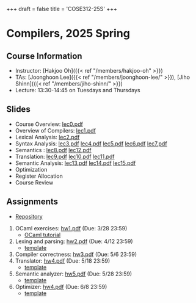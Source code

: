 +++
draft = false
title = 'COSE312-25S'
+++

# Compilers, 2025 Spring

## Course Information

- Instructor: [Hakjoo Oh]({{< ref "/members/hakjoo-oh" >}})
- TAs: [Joonghoon Lee]({{< ref "/members/joonghoon-lee/" >}}), [Jiho Shinn]({{< ref "/members/jiho-shinn/" >}})
- Lecture: 13:30-14:45 on Tuesdays and Thursdays 


## Slides

- Course Overview: [lec0.pdf](./slides/lec0.pdf)
- Overview of Compilers: [lec1.pdf](./slides/lec1.pdf)
- Lexical Analysis: [lec2.pdf](./slides/lec2.pdf)
- Syntax Analysis: [lec3.pdf](./slides/lec3.pdf) [lec4.pdf](./slides/lec4.pdf) [lec5.pdf](./slides/lec5.pdf) [lec6.pdf](./slides/lec6.pdf) [lec7.pdf](./slides/lec7.pdf)
- Semantics : [lec8.pdf](./slides/lec8.pdf) [lec12.pdf](./slides/lec12.pdf)
- Translation: [lec9.pdf](./slides/lec9.pdf) [lec10.pdf](./slides/lec10.pdf) [lec11.pdf](./slides/lec11.pdf)
- Semantic Analysis: [lec13.pdf](./slides/lec13.pdf) [lec14.pdf](./slides/lec14.pdf) [lec15.pdf](./slides/lec15.pdf)
- Optimization 
- Register Allocation
- Course Review

## Assignments
- [Repository](https://github.com/kupl-courses/COSE312-2025spring)
1. OCaml exercises: [hw1.pdf](./hw/hw1.pdf) (Due: 3/28 23:59)
    - [OCaml tutorial](./ocaml-tutorial.pdf)
2. Lexing and parsing: [hw2.pdf](./hw/hw2.pdf) (Due: 4/12 23:59)
    - [template](https://github.com/kupl-courses/COSE312-2025spring/tree/main/hw2)
3. Compiler correctness: [hw3.pdf](./hw/hw3.pdf) (Due: 5/6 23:59)
4. Translator: [hw4.pdf](./hw/hw4.pdf) (Due: 5/18 23:59)
    - [template](https://github.com/kupl-courses/COSE312-2025spring/tree/main/hw456)
5. Semantic analyzer: [hw5.pdf](./hw/hw5.pdf) (Due: 5/28 23:59)
    - [template](https://github.com/kupl-courses/COSE312-2025spring/tree/main/hw456)
6. Optimizer: [hw4.pdf](./hw/hw6.pdf) (Due: 6/8 23:59)
    - [template](https://github.com/kupl-courses/COSE312-2025spring/tree/main/hw456)
